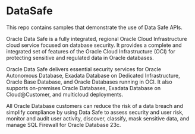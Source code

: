# DataSafe
This repo contains samples that demonstrate the use of Data Safe APIs.


Oracle Data Safe is a fully integrated, regional Oracle Cloud Infrastructure cloud service focused on database security. It provides a complete and integrated set of features of the Oracle Cloud Infrastructure (OCI) for protecting sensitive and regulated data in Oracle databases.

Oracle Data Safe delivers essential security services for Oracle Autonomous Database, Exadata Database on Dedicated Infrastructure, Oracle Base Database, and Oracle Databases running in OCI. It also supports on-premises Oracle Databases, Exadata Database on Cloud@Customer, and multicloud deployments. 

All Oracle Database customers can reduce the risk of a data breach and simplify compliance by using Data Safe to assess security and user risk, monitor and audit user activity, discover, classify, mask sensitive data, and manage SQL Firewall for Oracle Database 23c.
